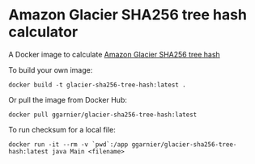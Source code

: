# Amazon Glacier SHA256 tree hash calculator

A Docker image to calculate [Amazon Glacier SHA256 tree hash](http://docs.aws.amazon.com/amazonglacier/latest/dev/checksum-calculations.html)

To build your own image:

```
docker build -t glacier-sha256-tree-hash:latest .
```

Or pull the image from Docker Hub:

```
docker pull ggarnier/glacier-sha256-tree-hash:latest
```

To run checksum for a local file:

```
docker run -it --rm -v `pwd`:/app ggarnier/glacier-sha256-tree-hash:latest java Main <filename>
```

